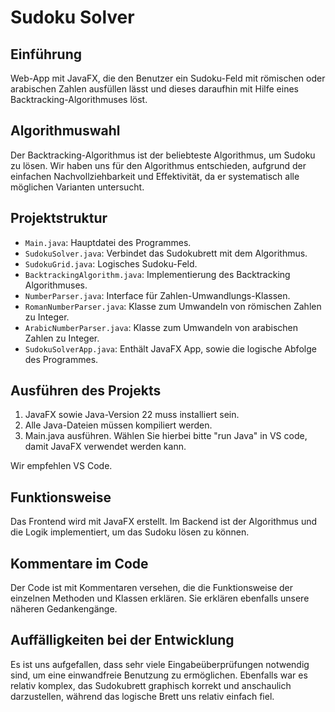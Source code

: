 # Sudoku Solver
 
## Einführung
 
Web-App mit JavaFX, die den Benutzer ein Sudoku-Feld mit römischen oder arabischen Zahlen ausfüllen lässt und dieses daraufhin mit Hilfe eines Backtracking-Algorithmuses löst.
 
## Algorithmuswahl
 
Der Backtracking-Algorithmus ist der beliebteste Algorithmus, um Sudoku zu lösen.
Wir haben uns für den Algorithmus entschieden, aufgrund der einfachen Nachvollziehbarkeit und Effektivität, da er systematisch alle möglichen Varianten untersucht. 
 
## Projektstruktur
 
- `Main.java`: Hauptdatei des Programmes.
- `SudokuSolver.java`: Verbindet das Sudokubrett mit dem Algorithmus.
- `SudokuGrid.java`: Logisches Sudoku-Feld.
- `BacktrackingAlgorithm.java`: Implementierung des Backtracking Algorithmuses. 
- `NumberParser.java`: Interface für Zahlen-Umwandlungs-Klassen.
- `RomanNumberParser.java`: Klasse zum Umwandeln von römischen Zahlen zu Integer.
- `ArabicNumberParser.java`: Klasse zum Umwandeln von arabischen Zahlen zu Integer.
- `SudokuSolverApp.java`: Enthält JavaFX App, sowie die logische Abfolge des Programmes. 
 
## Ausführen des Projekts
 
1. JavaFX sowie Java-Version 22 muss installiert sein.
2. Alle Java-Dateien müssen kompiliert werden.
3. Main.java ausführen. Wählen Sie hierbei bitte "run Java" in VS code, damit JavaFX verwendet werden kann.

Wir empfehlen VS Code.
 
## Funktionsweise
 
Das Frontend wird mit JavaFX erstellt.
Im Backend ist der Algorithmus und die Logik implementiert, um das Sudoku lösen zu können. 
 
## Kommentare im Code
 
Der Code ist mit Kommentaren versehen, die die Funktionsweise der einzelnen Methoden und Klassen erklären.
Sie erklären ebenfalls unsere näheren Gedankengänge. 

## Auffälligkeiten bei der Entwicklung

Es ist uns aufgefallen, dass sehr viele Eingabeüberprüfungen notwendig sind, um eine einwandfreie Benutzung zu ermöglichen.
Ebenfalls war es relativ komplex, das Sudokubrett graphisch korrekt und anschaulich darzustellen, während das logische Brett uns relativ einfach fiel. 